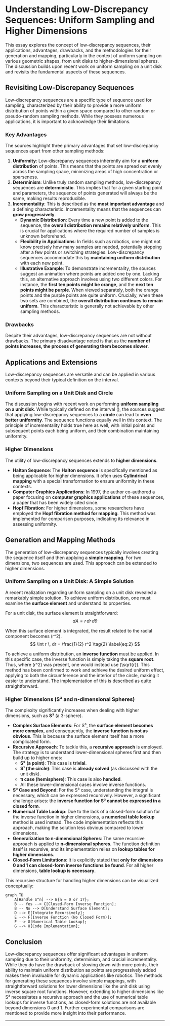 # Understanding Low-Discrepancy Sequences: Uniform Sampling and Higher Dimensions

This essay explores the concept of low-discrepancy sequences, their applications, advantages, drawbacks, and the methodologies for their generation and mapping, particularly in the context of uniform sampling on various geometric shapes, from unit disks to higher-dimensional spheres. The discussion builds upon recent work on uniform sampling on a unit disk and revisits the fundamental aspects of these sequences.

## Revisiting Low-Discrepancy Sequences

Low-discrepancy sequences are a specific type of sequence used for sampling, characterized by their ability to provide a more uniform distribution of points within a given space compared to other random or pseudo-random sampling methods. While they possess numerous applications, it is important to acknowledge their limitations.

### Key Advantages

The sources highlight three primary advantages that set low-discrepancy sequences apart from other sampling methods:

1.  **Uniformity**: Low-discrepancy sequences inherently aim for a **uniform distribution** of points. This means that the points are spread out evenly across the sampling space, minimizing areas of high concentration or sparseness.
2.  **Determinism**: Unlike truly random sampling methods, low-discrepancy sequences are **deterministic**. This implies that for a given starting point and parameters, the sequence of points generated will always be the same, making results reproducible.
3.  **Incrementality**: This is described as the **most important advantage** and a defining characteristic. Incrementality means that the sequences can **grow progressively**.
    *   **Dynamic Distribution**: Every time a new point is added to the sequence, the **overall distribution remains relatively uniform**. This is crucial for applications where the required number of samples is unknown beforehand.
    *   **Flexibility in Applications**: In fields such as robotics, one might not know precisely how many samples are needed, potentially stopping after a few points or switching strategies. Low-discrepancy sequences accommodate this by **maintaining uniform distribution** with each new point.
    *   **Illustrative Example**: To demonstrate incrementality, the sources suggest an animation where points are added one by one. Lacking this, an alternative approach involves using two different colors. For instance, the **first ten points might be orange**, and the **next ten points might be purple**. When viewed separately, both the orange points and the purple points are quite uniform. Crucially, when these two sets are combined, the **overall distribution continues to remain uniform**. This characteristic is generally not achievable by other sampling methods.

### Drawbacks

Despite their advantages, low-discrepancy sequences are not without drawbacks. The primary disadvantage noted is that as the **number of points increases, the process of generating them becomes slower**.

## Applications and Extensions

Low-discrepancy sequences are versatile and can be applied in various contexts beyond their typical definition on the interval.

### Uniform Sampling on a Unit Disk and Circle

The discussion begins with recent work on performing **uniform sampling on a unit disk**. While typically defined on the interval \(\), the sources suggest that applying low-discrepancy sequences to a **circle** can lead to **even better uniformity**. The sequence functions equally well in this context. The principle of incrementality holds true here as well, with initial points and subsequent points each being uniform, and their combination maintaining uniformity.

### Higher Dimensions

The utility of low-discrepancy sequences extends to **higher dimensions**.

*   **Halton Sequence**: The **Halton sequence** is specifically mentioned as being applicable for higher dimensions. It often uses **Cylindrical mapping** with a special transformation to ensure uniformity in these contexts.
*   **Computer Graphics Applications**: In 1997, the author co-authored a paper focusing on **computer graphics applications** of these sequences, a paper that has been widely cited since.
*   **Hopf Fibration**: For higher dimensions, some researchers have employed the **Hopf fibration method for mapping**. This method was implemented for comparison purposes, indicating its relevance in assessing uniformity.

## Generation and Mapping Methods

The generation of low-discrepancy sequences typically involves creating the sequence itself and then applying a **simple mapping**. For two dimensions, two sequences are used. This approach can be extended to higher dimensions.

### Uniform Sampling on a Unit Disk: A Simple Solution

A recent realization regarding uniform sampling on a unit disk revealed a remarkably simple solution. To achieve uniform distribution, one must examine the **surface element** and understand its properties.

For a unit disk, the surface element is straightforward:
$$
dA = r \, dr \, d\theta \tag{1} \label{eq:1}
$$

When this surface element is integrated, the result related to the radial component becomes \(r^2\).
$$
\int r \, dr = \frac{1}{2} r^2 \tag{2} \label{eq:2}
$$

To achieve a uniform distribution, an **inverse function** must be applied. In this specific case, the inverse function is simply taking the **square root**. Thus, where \(r^2\) was present, one would instead use \(\sqrt{r}\). This method has been confirmed to work and achieve the desired uniform effect, applying to both the circumference and the interior of the circle, making it easier to understand. The implementation of this is described as quite straightforward.

### Higher Dimensions (S³ and n-dimensional Spheres)

The complexity significantly increases when dealing with higher dimensions, such as **S³** (a 3-sphere).

*   **Complex Surface Elements**: For S³, the **surface element becomes more complex**, and consequently, the **inverse function is not as obvious**. This is because the surface element itself has a more complicated form.
*   **Recursive Approach**: To tackle this, a **recursive approach** is employed. The strategy is to understand lower-dimensional spheres first and then build up to higher ones:
    *   **S⁰ (a point)**: This case is **trivial**.
    *   **S¹ (the circle)**: This case is **already solved** (as discussed with the unit disk).
    *   **π case (hemisphere)**: This case is also **handled**.
    *   All these lower-dimensional cases involve inverse functions.
*   **S³ Case and Beyond**: For the S³ case, understanding the integral is necessary, which can be expressed recursively. However, a significant challenge arises: the **inverse function for S³ cannot be expressed in a closed form**.
*   **Numerical Table Lookup**: Due to the lack of a closed-form solution for the inverse function in higher dimensions, a **numerical table lookup** method is used instead. The code implementation reflects this approach, making the solution less obvious compared to lower dimensions.
*   **Generalization to n-dimensional Spheres**: The same recursive approach is applied to **n-dimensional spheres**. The function definition itself is recursive, and its implementation relies on **lookup tables for higher dimensions**.
*   **Closed-Form Limitations**: It is explicitly stated that **only for dimensions 0 and 1 can closed-form inverse functions be found**. For all higher dimensions, **table lookup is necessary**.

This recursive structure for handling higher dimensions can be visualized conceptually:

```mermaid
graph TD
    A[Handle S^n] --> B{n = 0 or 1?};
    B -- Yes --> C[Closed-Form Inverse Function];
    B -- No --> D[Understand Surface Element];
    D --> E[Integrate Recursively];
    E --> F[Inverse Function (No Closed Form)];
    F --> G[Numerical Table Lookup];
    G --> H[Code Implementation];
```

## Conclusion

Low-discrepancy sequences offer significant advantages in uniform sampling due to their uniformity, determinism, and crucial incrementality. While they do have the drawback of slowing down with more points, their ability to maintain uniform distribution as points are progressively added makes them invaluable for dynamic applications like robotics. The methods for generating these sequences involve simple mappings, with straightforward solutions for lower dimensions like the unit disk using inverse square root functions. However, extending to higher dimensions like S³ necessitates a recursive approach and the use of numerical table lookups for inverse functions, as closed-form solutions are not available beyond dimensions 0 and 1. Further experimental comparisons are mentioned to provide more insight into their performance.

---